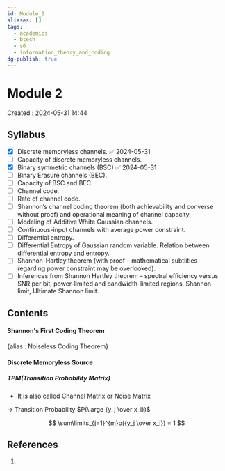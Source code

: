 ```yaml
---
id: Module_2
aliases: []
tags:
  - academics
  - btech
  - s6
  - information_theory_and_coding
dg-publish: true
---
```

# Module 2

Created : 2024-05-31 14:44

## Syllabus

- [x] Discrete memoryless channels. ✅ 2024-05-31
- [ ] Capacity of discrete memoryless channels.
- [x] Binary symmetric channels (BSC) ✅ 2024-05-31
- [ ] Binary Erasure channels (BEC).
- [ ] Capacity of BSC and BEC.
- [ ] Channel code.
- [ ] Rate of channel code.
- [ ] Shannon’s channel coding theorem (both achievability and converse without proof) and operational meaning of channel capacity.
- [ ] Modeling of Additive White Gaussian channels.
- [ ] Continuous-input channels with average power constraint.
- [ ] Differential entropy.
- [ ] Differential Entropy of Gaussian random variable. Relation between differential entropy and entropy.
- [ ] Shannon-Hartley theorem (with proof – mathematical subtlities regarding power constraint may be overlooked).
- [ ] Inferences from Shannon Hartley theorem – spectral efficiency versus SNR per bit, power-limited and bandwidth-limited regions, Shannon limit, Ultimate Shannon limit.

## Contents

#### Shannon's First Coding Theorem

{alias : Noiseless Coding Theorem}

#### Discrete Memoryless Source

##### TPM(Transition Probability Matrix)

- It is also called Channel Matrix or Noise Matrix

-> Transition Probability
$P(\large {y_j \over x_i})$

$$
\sum\limits_{j=1}^{m}p({y_j \over x_i}) = 1
$$

## References

1.
